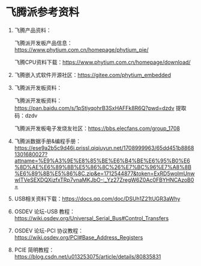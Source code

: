 # 飞腾派参考资料

1. 飞腾产品资料：

    飞腾派开发板产品信息：<https://www.phytium.com.cn/homepage/phytium_pie/>
   
     飞腾CPU资料下载：<https://www.phytium.com.cn/homepage/download/>

2. 飞腾嵌入式软件开源社区：<https://gitee.com/phytium_embedded>

3. 飞腾派开发板资料：

    飞腾派开发板资料：<https://pan.baidu.com/s/1pStiyqohrB3SxHAFFk8R6Q?pwd=dzdv> 提取码：dzdv

    飞腾派开发板电子发烧友社区：<https://bbs.elecfans.com/group_1708>

4. 飞腾派数据手册&编程手册：<https://ese9a2b5c9d46i.prissl.qiqiuyun.net/1708999963/65dd451b88681301680027?attname=%E9%A3%9E%E8%85%BE%E6%B4%BE%E6%95%B0%E6%8D%AE%E6%89%8B%E5%86%8C%26%E7%BC%96%E7%A8%8B%E6%89%8B%E5%86%8C.zip&e=1712544877&token=ExRD5wolmUnwwITVeSEXDQXizfxTRp7vnaMKJbO-:_Yz27ZregW6Z0Ac0FBYHNCAzoB0=>

5. USB相关资料下载：<https://docs.qq.com/doc/DSUh1Z21tUGR3aWhy>
   
6. OSDEV 论坛-USB 教程：<https://wiki.osdev.org/Universal_Serial_Bus#Control_Transfers>

7. OSDEV 论坛-PCI 协议教程：<https://wiki.osdev.org/PCI#Base_Address_Registers>

8. PCIE 简明教程：<https://blog.csdn.net/u013253075/article/details/80835831>
